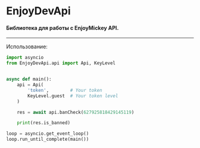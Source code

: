 # EnjoyDevApi

#### Библиотека для работы с EnjoyMickey API.

---
Использование:
```python
import asyncio
from EnjoyDevApi.api import Api, KeyLevel


async def main():
    api = Api(
        'token',        # Your token
        KeyLevel.guest  # Your token level
    )

    res = await api.banCheck(627925818429145119)

    print(res.is_banned)

loop = asyncio.get_event_loop()
loop.run_until_complete(main())
```


